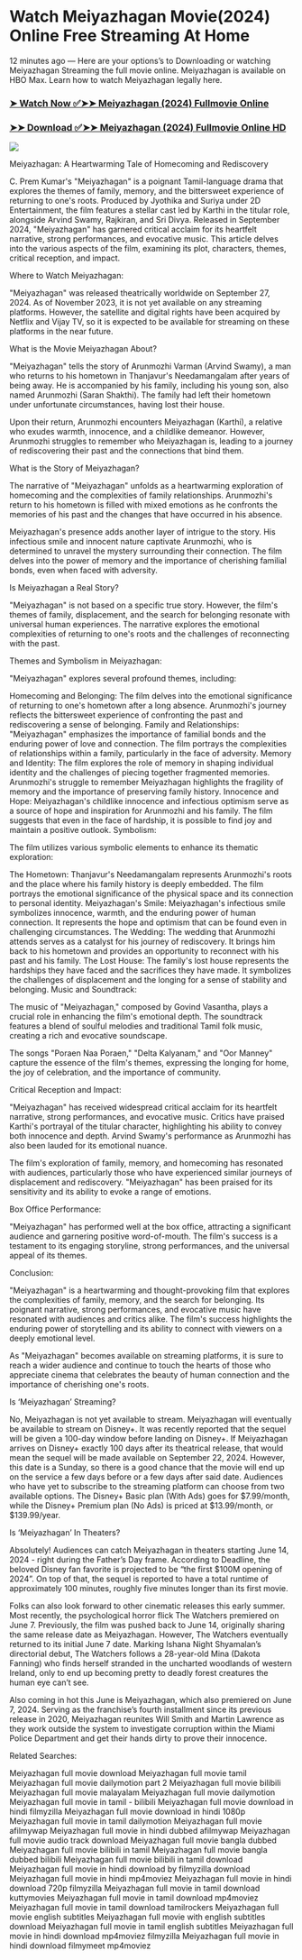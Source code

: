 # Watch Meiyazhagan Movie(2024) Online Free Streaming At Home

12 minutes ago — Here are your options’s to Downloading or watching Meiyazhagan Streaming the full movie online. Meiyazhagan is available on HBO Max. Learn how to watch Meiyazhagan legally here.


### [➤ Watch Now ✅➤➤ Meiyazhagan (2024) Fullmovie Online](https://tamilhindifreemovies.blogspot.com/2024/09/meiyazhagan-near-me-2024.html)

### [➤➤ Download ✅➤➤ Meiyazhagan (2024) Fullmovie Online HD](https://tamilhindifreemovies.blogspot.com/2024/09/meiyazhagan-near-me-2024.html)

<p dir="auto"><a href="https://tamilhindifreemovies.blogspot.com/2024/09/meiyazhagan-near-me-2024.html" title="PLAY NOW" rel="nofollow"><img src="https://i.imgur.com/jhNGoEt.gif" style="max-width: 100%;"></a></p>


Meiyazhagan: A Heartwarming Tale of Homecoming and Rediscovery

C. Prem Kumar's "Meiyazhagan" is a poignant Tamil-language drama that explores the themes of family, memory, and the bittersweet experience of returning to one's roots. Produced by Jyothika and Suriya under 2D Entertainment, the film features a stellar cast led by Karthi in the titular role, alongside Arvind Swamy, Rajkiran, and Sri Divya. Released in September 2024, "Meiyazhagan" has garnered critical acclaim for its heartfelt narrative, strong performances, and evocative music. This article delves into the various aspects of the film, examining its plot, characters, themes, critical reception, and impact.

Where to Watch Meiyazhagan:

"Meiyazhagan" was released theatrically worldwide on September 27, 2024. As of November 2023, it is not yet available on any streaming platforms. However, the satellite and digital rights have been acquired by Netflix and Vijay TV, so it is expected to be available for streaming on these platforms in the near future.

What is the Movie Meiyazhagan About?

"Meiyazhagan" tells the story of Arunmozhi Varman (Arvind Swamy), a man who returns to his hometown in Thanjavur's Needamangalam after years of being away. He is accompanied by his family, including his young son, also named Arunmozhi (Saran Shakthi). The family had left their hometown under unfortunate circumstances, having lost their house.

Upon their return, Arunmozhi encounters Meiyazhagan (Karthi), a relative who exudes warmth, innocence, and a childlike demeanor. However, Arunmozhi struggles to remember who Meiyazhagan is, leading to a journey of rediscovering their past and the connections that bind them.

What is the Story of Meiyazhagan?

The narrative of "Meiyazhagan" unfolds as a heartwarming exploration of homecoming and the complexities of family relationships. Arunmozhi's return to his hometown is filled with mixed emotions as he confronts the memories of his past and the changes that have occurred in his absence.

Meiyazhagan's presence adds another layer of intrigue to the story. His infectious smile and innocent nature captivate Arunmozhi, who is determined to unravel the mystery surrounding their connection. The film delves into the power of memory and the importance of cherishing familial bonds, even when faced with adversity.

Is Meiyazhagan a Real Story?

"Meiyazhagan" is not based on a specific true story. However, the film's themes of family, displacement, and the search for belonging resonate with universal human experiences. The narrative explores the emotional complexities of returning to one's roots and the challenges of reconnecting with the past.

Themes and Symbolism in Meiyazhagan:

"Meiyazhagan" explores several profound themes, including:

Homecoming and Belonging: The film delves into the emotional significance of returning to one's hometown after a long absence. Arunmozhi's journey reflects the bittersweet experience of confronting the past and rediscovering a sense of belonging.
Family and Relationships: "Meiyazhagan" emphasizes the importance of familial bonds and the enduring power of love and connection. The film portrays the complexities of relationships within a family, particularly in the face of adversity.
Memory and Identity: The film explores the role of memory in shaping individual identity and the challenges of piecing together fragmented memories. Arunmozhi's struggle to remember Meiyazhagan highlights the fragility of memory and the importance of preserving family history.
Innocence and Hope: Meiyazhagan's childlike innocence and infectious optimism serve as a source of hope and inspiration for Arunmozhi and his family. The film suggests that even in the face of hardship, it is possible to find joy and maintain a positive outlook.
Symbolism:

The film utilizes various symbolic elements to enhance its thematic exploration:

The Hometown: Thanjavur's Needamangalam represents Arunmozhi's roots and the place where his family history is deeply embedded. The film portrays the emotional significance of the physical space and its connection to personal identity.
Meiyazhagan's Smile: Meiyazhagan's infectious smile symbolizes innocence, warmth, and the enduring power of human connection. It represents the hope and optimism that can be found even in challenging circumstances.
The Wedding: The wedding that Arunmozhi attends serves as a catalyst for his journey of rediscovery. It brings him back to his hometown and provides an opportunity to reconnect with his past and his family.
The Lost House: The family's lost house represents the hardships they have faced and the sacrifices they have made. It symbolizes the challenges of displacement and the longing for a sense of stability and belonging.
Music and Soundtrack:

The music of "Meiyazhagan," composed by Govind Vasantha, plays a crucial role in enhancing the film's emotional depth. The soundtrack features a blend of soulful melodies and traditional Tamil folk music, creating a rich and evocative soundscape.

The songs "Poraen Naa Poraen," "Delta Kalyanam," and "Oor Manney" capture the essence of the film's themes, expressing the longing for home, the joy of celebration, and the importance of community.

Critical Reception and Impact:

"Meiyazhagan" has received widespread critical acclaim for its heartfelt narrative, strong performances, and evocative music. Critics have praised Karthi's portrayal of the titular character, highlighting his ability to convey both innocence and depth. Arvind Swamy's performance as Arunmozhi has also been lauded for its emotional nuance.

The film's exploration of family, memory, and homecoming has resonated with audiences, particularly those who have experienced similar journeys of displacement and rediscovery. "Meiyazhagan" has been praised for its sensitivity and its ability to evoke a range of emotions.

Box Office Performance:

"Meiyazhagan" has performed well at the box office, attracting a significant audience and garnering positive word-of-mouth. The film's success is a testament to its engaging storyline, strong performances, and the universal appeal of its themes.

Conclusion:

"Meiyazhagan" is a heartwarming and thought-provoking film that explores the complexities of family, memory, and the search for belonging. Its poignant narrative, strong performances, and evocative music have resonated with audiences and critics alike. The film's success highlights the enduring power of storytelling and its ability to connect with viewers on a deeply emotional level.

As "Meiyazhagan" becomes available on streaming platforms, it is sure to reach a wider audience and continue to touch the hearts of those who appreciate cinema that celebrates the beauty of human connection and the importance of cherishing one's roots.


Is ‘Meiyazhagan’ Streaming?

No, Meiyazhagan is not yet available to stream. Meiyazhagan will eventually be available to stream on Disney+. It was recently reported that the sequel will be given a 100-day window before landing on Disney+. If Meiyazhagan arrives on Disney+ exactly 100 days after its theatrical release, that would mean the sequel will be made available on September 22, 2024. However, this date is a Sunday, so there is a good chance that the movie will end up on the service a few days before or a few days after said date. Audiences who have yet to subscribe to the streaming platform can choose from two available options. The Disney+ Basic plan (With Ads) goes for $7.99/month, while the Disney+ Premium plan (No Ads) is priced at $13.99/month, or $139.99/year.

Is ‘Meiyazhagan’ In Theaters?

Absolutely! Audiences can catch Meiyazhagan in theaters starting June 14, 2024 - right during the Father’s Day frame. According to Deadline, the beloved Disney fan favorite is projected to be “the first $100M opening of 2024”. On top of that, the sequel is reported to have a total runtime of approximately 100 minutes, roughly five minutes longer than its first movie.

Folks can also look forward to other cinematic releases this early summer. Most recently, the psychological horror flick The Watchers premiered on June 7. Previously, the film was pushed back to June 14, originally sharing the same release date as Meiyazhagan. However, The Watchers eventually returned to its initial June 7 date. Marking Ishana Night Shyamalan’s directorial debut, The Watchers follows a 28-year-old Mina (Dakota Fanning) who finds herself stranded in the uncharted woodlands of western Ireland, only to end up becoming pretty to deadly forest creatures the human eye can’t see.

Also coming in hot this June is Meiyazhagan, which also premiered on June 7, 2024. Serving as the franchise’s fourth installment since its previous release in 2020, Meiyazhagan reunites Will Smith and Martin Lawrence as they work outside the system to investigate corruption within the Miami Police Department and get their hands dirty to prove their innocence.


Related Searches:

Meiyazhagan full movie download
Meiyazhagan full movie tamil
Meiyazhagan full movie dailymotion part 2
Meiyazhagan full movie bilibili
Meiyazhagan full movie malayalam
Meiyazhagan full movie dailymotion
Meiyazhagan full movie in tamil - bilibili
Meiyazhagan full movie download in hindi filmyzilla
Meiyazhagan full movie download in hindi 1080p
Meiyazhagan full movie in tamil dailymotion
Meiyazhagan full movie afilmywap
Meiyazhagan full movie in hindi dubbed afilmywap
Meiyazhagan full movie audio track download
Meiyazhagan full movie bangla dubbed
Meiyazhagan full movie bilibili in tamil
Meiyazhagan full movie bangla dubbed bilibili
Meiyazhagan full movie bilibili in tamil download
Meiyazhagan full movie in hindi download by filmyzilla
download Meiyazhagan full movie in hindi mp4moviez
Meiyazhagan full movie in hindi download 720p filmyzilla
Meiyazhagan full movie in tamil download kuttymovies
Meiyazhagan full movie in tamil download mp4moviez
Meiyazhagan full movie in tamil download tamilrockers
Meiyazhagan full movie english subtitles
Meiyazhagan full movie with english subtitles download
Meiyazhagan full movie in tamil english subtitles
Meiyazhagan full movie in hindi download mp4moviez filmyzilla
Meiyazhagan full movie in hindi download filmymeet mp4moviez
